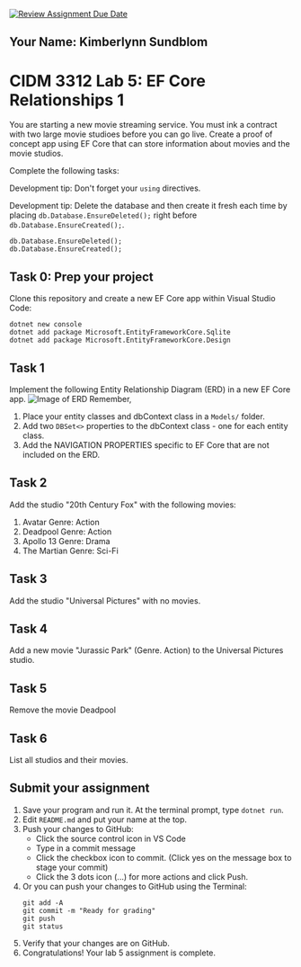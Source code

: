 [![Review Assignment Due Date](https://classroom.github.com/assets/deadline-readme-button-24ddc0f5d75046c5622901739e7c5dd533143b0c8e959d652212380cedb1ea36.svg)](https://classroom.github.com/a/sUBF-6yO)
## Your Name: Kimberlynn Sundblom


# CIDM 3312 Lab 5: EF Core Relationships 1

You are starting a new movie streaming service. You must ink a contract with two large movie studioes before you can go live. Create a proof of concept app using EF Core that can store information about movies and the movie studios.

Complete the following tasks:

Development tip: Don't forget your `using` directives.

Development tip: Delete the database and then create it fresh each time by placing `db.Database.EnsureDeleted();` right before `db.Database.EnsureCreated();`.
```
db.Database.EnsureDeleted();
db.Database.EnsureCreated();
```

## Task 0: Prep your project
Clone this repository and create a new EF Core app within Visual Studio Code:

```
dotnet new console
dotnet add package Microsoft.EntityFrameworkCore.Sqlite
dotnet add package Microsoft.EntityFrameworkCore.Design
```

## Task 1
Implement the following Entity Relationship Diagram (ERD) in a new EF Core app. 
![Image of ERD](https://i.imgur.com/LdbMBC7.png)
Remember,
  1. Place your entity classes and dbContext class in a `Models/` folder.
  2. Add two `DBSet<>` properties to the dbContext class - one for each entity class.
  3. Add the NAVIGATION PROPERTIES specific to EF Core that are not included on the ERD.
  
## Task 2
Add the studio "20th Century Fox" with the following movies:
1. Avatar Genre: Action
2. Deadpool Genre: Action
3. Apollo 13 Genre: Drama
4. The Martian Genre: Sci-Fi

## Task 3
Add the studio "Universal Pictures" with no movies.

## Task 4
Add a new movie "Jurassic Park" (Genre. Action) to the Universal Pictures studio.

## Task 5
Remove the movie Deadpool

## Task 6
List all studios and their movies.

## Submit your assignment
1. Save your program and run it. At the terminal prompt, type `dotnet run`.
2. Edit `README.md` and put your name at the top.
3. Push your changes to GitHub:
    - Click the source control icon in VS Code
    - Type in a commit message
    - Click the checkbox icon to commit. (Click yes on the message box to stage your commit)
    - Click the 3 dots icon (...) for more actions and click Push.
4. Or you can push your changes to GitHub using the Terminal:
    ```
    git add -A
    git commit -m "Ready for grading"
    git push
    git status
    ```
4. Verify that your changes are on GitHub.
6. Congratulations! Your lab 5 assignment is complete. 
